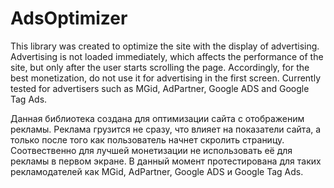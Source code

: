 # AdsOptimizer
This library was created to optimize the site with the display of advertising. Advertising is not loaded immediately, which affects the performance of the site, but only after the user starts scrolling the page. Accordingly, for the best monetization, do not use it for advertising in the first screen.
Currently tested for advertisers such as MGid, AdPartner, Google ADS and Google Tag Ads.

Данная библиотека создана для оптимизации сайта с отображеним рекламы. Реклама грузится не сразу, что влияет на показатели сайта, а только после того как пользователь начнет скролить страницу. Соотвественно для лучшей монетизации не использовать её для рекламы в первом экране.
В данный момент протестирована для таких рекламодателей как MGid, AdPartner, Google ADS и Google Tag Ads. 
